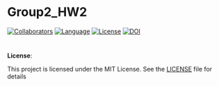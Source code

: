 # Group2_HW2

[![Collaborators](https://img.shields.io/badge/Collaborators-5-orange.svg?style=flat)](https://github.com/SunandiniM/Group2_HW2/settings/access)
[![Language](https://img.shields.io/badge/Language-Python-blue.svg?style=flat)](https://github.com/SunandiniM/Group2_HW2/search?l=python)
[![License](https://img.shields.io/badge/License-MIT-purple.svg?style=flat)](https://github.com/SunandiniM/Group2_HW2/blob/main/LICENSE)
[![DOI](https://zenodo.org/badge/528500080.svg)](https://zenodo.org/badge/latestdoi/528500080)

#
**License**:

This project is licensed under the MIT License. See the [LICENSE](https://github.com/SunandiniM/Group2_HW2/blob/main/LICENSE) file for details
